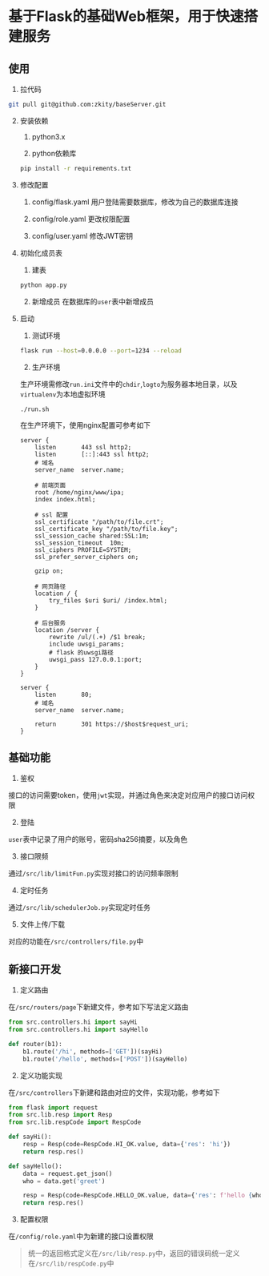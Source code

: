 # 基于Flask的基础Web框架，用于快速搭建服务


## 使用

1. 拉代码

``` bash
git pull git@github.com:zkity/baseServer.git
```

2. 安装依赖

    1. python3.x

    2. python依赖库

    ``` bash
    pip install -r requirements.txt
    ```

3. 修改配置

    1. config/flask.yaml
    用户登陆需要数据库，修改为自己的数据库连接

    2. config/role.yaml
    更改权限配置

    3. config/user.yaml
    修改JWT密钥

4. 初始化成员表

    1. 建表
    ```bash
    python app.py
    ```

    2. 新增成员
    在数据库的`user`表中新增成员

5. 启动

    1. 测试环境

    ```bash
    flask run --host=0.0.0.0 --port=1234 --reload
    ```
    
    2. 生产环境

    生产环境需修改`run.ini`文件中的`chdir`,`logto`为服务器本地目录，以及`virtualenv`为本地虚拟环境
    ```
    ./run.sh
    ```

    在生产环境下，使用nginx配置可参考如下

    ```
    server {
        listen       443 ssl http2;
        listen       [::]:443 ssl http2;
        # 域名
        server_name  server.name;

        # 前端页面
        root /home/nginx/www/ipa;
        index index.html;

        # ssl 配置
        ssl_certificate "/path/to/file.crt";
        ssl_certificate_key "/path/to/file.key";
        ssl_session_cache shared:SSL:1m;
        ssl_session_timeout  10m;
        ssl_ciphers PROFILE=SYSTEM;
        ssl_prefer_server_ciphers on;

        gzip on;

        # 网页路径
        location / {
            try_files $uri $uri/ /index.html;
        }

        # 后台服务
        location /server {
            rewrite /ul/(.+) /$1 break;
            include uwsgi_params;
            # flask 的uwsgi路径
            uwsgi_pass 127.0.0.1:port;
        }
    }

    server {
        listen       80;
        # 域名
        server_name  server.name;

        return       301 https://$host$request_uri;
    }
    ```

## 基础功能

1. 鉴权

接口的访问需要token，使用`jwt`实现，并通过角色来决定对应用户的接口访问权限

2. 登陆

`user`表中记录了用户的账号，密码sha256摘要，以及角色

3. 接口限频

通过`/src/lib/limitFun.py`实现对接口的访问频率限制

4. 定时任务

通过`/src/lib/schedulerJob.py`实现定时任务

5. 文件上传/下载

对应的功能在`/src/controllers/file.py`中

## 新接口开发

1. 定义路由

在`/src/routers/page`下新建文件，参考如下写法定义路由

```python
from src.controllers.hi import sayHi
from src.controllers.hi import sayHello

def router(b1):
    b1.route('/hi', methods=['GET'])(sayHi)
    b1.route('/hello', methods=['POST'])(sayHello)
```

2. 定义功能实现

在`/src/controllers`下新建和路由对应的文件，实现功能，参考如下

```python
from flask import request
from src.lib.resp import Resp
from src.lib.respCode import RespCode

def sayHi():
    resp = Resp(code=RespCode.HI_OK.value, data={'res': 'hi'})
    return resp.res()

def sayHello():
    data = request.get_json()
    who = data.get('greet')

    resp = Resp(code=RespCode.HELLO_OK.value, data={'res': f'hello {who} !'})
    return resp.res()
```

3. 配置权限

在`/config/role.yaml`中为新建的接口设置权限

> 统一的返回格式定义在`/src/lib/resp.py`中，返回的错误码统一定义在`/src/lib/respCode.py`中
